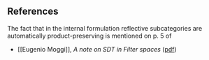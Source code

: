 




## References

The fact that in the internal formulation reflective subcategories are automatically product-preserving is mentioned on p. 5 of 

* [[Eugenio Moggi]], _A note on SDT in Filter spaces_ ([pdf](http://www.disi.unige.it/person/MoggiE/ftp/filter2.pdf))

